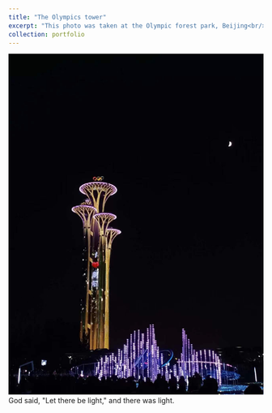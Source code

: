 ```yaml
---
title: "The Olympics tower"
excerpt: "This photo was taken at the Olympic forest park, Beijing<br/><img src='/images/Olympics tower.jpg'>"
collection: portfolio
---
```

<img src='/images/Olympics tower.jpg'>
 God said, "Let there be light," and there was light.
